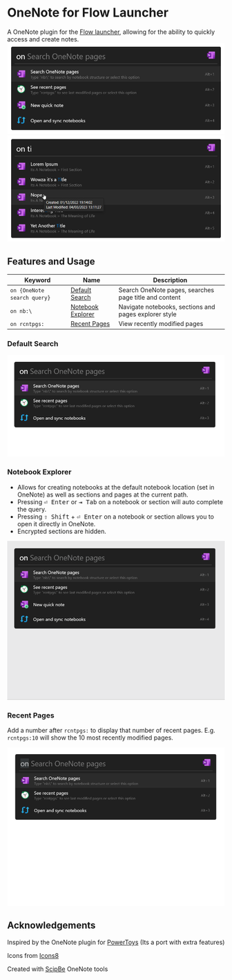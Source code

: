# OneNote for Flow Launcher

A OneNote plugin for the [Flow launcher](https://github.com/Flow-Launcher/Flow.Launcher), allowing for the ability to quickly access and create notes.
![demo](doc/default.png)
![demo](doc/demo.png)

## Features and Usage

| Keyword                         | Name | Description   |
|---------------------------------|------|---------------|
| `` on {OneNote search query} `` | [Default Search](#default-search) | Search OneNote pages, searches page title and content |
| `` on nb:\ ``                   | [Notebook Explorer](#notebook-explorer)     | Navigate notebooks, sections and pages explorer style |
| `` on rcntpgs: ``               | [Recent Pages](#recent-pages) | View recently modified pages |

### Default Search

![searchgif](doc/search_pages.gif)

### Notebook Explorer

- Allows for creating notebooks at the default notebook location (set in OneNote) as well as sections and pages at the current path.
- Pressing <kbd>⏎ Enter</kbd> or <kbd>⇥ Tab</kbd> on a notebook or section will auto complete the query.
- Pressing <kbd>⇧ Shift</kbd> + <kbd>⏎ Enter</kbd> on a notebook or section allows you to open it directly in OneNote.
- Encrypted sections are hidden.

![notebookgif](doc/notebook_explorer.gif)

### Recent Pages

Add a number after `` rcntpgs: `` to display that number of recent pages. E.g. `` rcntpgs:10 `` will show the 10 most recently modified pages.

![recentgif](doc/recent_pages.gif)

## Acknowledgements

Inspired by the OneNote plugin for [PowerToys](https://github.com/microsoft/PowerToys/tree/main/src/modules/launcher/Plugins/Microsoft.PowerToys.Run.Plugin.OneNote) (Its a port with extra features)

Icons from [Icons8](https://icons8.com)

Created with [ScipBe](https://github.com/scipbe/ScipBe-Common-Office) OneNote tools
